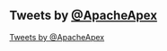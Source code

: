 ## Tweets by [@ApacheApex](https://twitter.com/ApacheApex)

<a class="twitter-timeline"  href="https://twitter.com/ApacheApex" data-chrome="nofooter noborders noheader transparent" data-widget-id="739909112654266368">Tweets by @ApacheApex</a>
<script>!function(d,s,id){var js,fjs=d.getElementsByTagName(s)[0],p=/^http:/.test(d.location)?'http':'https';if(!d.getElementById(id)){js=d.createElement(s);js.id=id;js.src=p+"://platform.twitter.com/widgets.js";fjs.parentNode.insertBefore(js,fjs);}}(document,"script","twitter-wjs");</script>